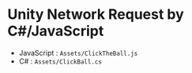 Unity Network Request by C#/JavaScript
======================================

* JavaScript : `Assets/ClickTheBall.js`
* C# : `Assets/ClickBall.cs`
